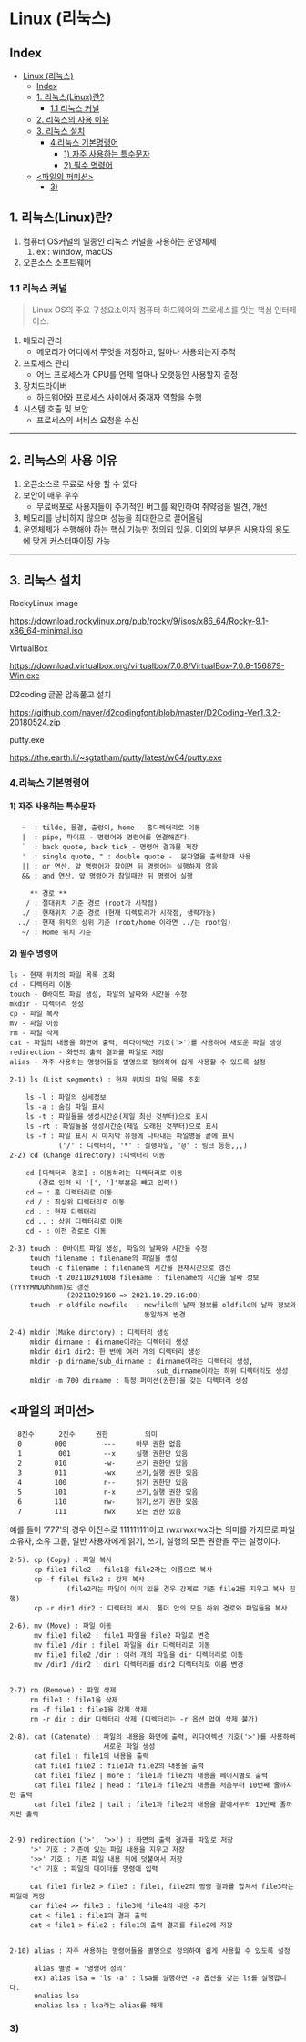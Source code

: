 # Linux (리눅스)

## Index
- [Linux (리눅스)](#linux-리눅스)
  - [Index](#index)
  - [1. 리눅스(Linux)란?](#1-리눅스linux란)
    - [1.1 리눅스 커널](#11-리눅스-커널)
  - [2. 리눅스의 사용 이유](#2-리눅스의-사용-이유)
  - [3. 리눅스 설치](#3-리눅스-설치)
    - [4.리눅스 기본명령어](#4리눅스-기본명령어)
      - [1) 자주 사용하는 특수문자](#1-자주-사용하는-특수문자)
      - [2) 필수 명령어](#2-필수-명령어)
  - [\<파일의 퍼미션\>](#파일의-퍼미션)
    - [3)](#3)


## 1. 리눅스(Linux)란?

1. 컴퓨터 OS커널의 일종인 리눅스 커널을 사용하는 운영체제
   1. ex : window, macOS
2. 오픈소스 소프트웨어

### 1.1 리눅스 커널

> Linux OS의 주요 구성요소이자 컴퓨터 하드웨어와 프로세스를 잇는 핵심 인터페이스.

1. 메모리 관리 
   - 메모리가 어디에서 무엇을 저장하고, 얼마나 사용되는지 추적
2. 프로세스 관리 
   - 어느 프로세스가 CPU를 언제 얼마나 오랫동안 사용할지 결정
3. 장치드라이버 
   - 하드웨어와 프로세스 사이에서 중재자 역할을 수행
4. 시스템 호출 및 보안 
   - 프로세스의 서비스 요청을 수신

---

## 2. 리눅스의 사용 이유

1. 오픈소스로 무료로 사용 할 수 있다.
2. 보안이 매우 우수
   - 무료배포로 사용자들이 주기적인 버그를 확인하여 취약점을 발견, 개선
3. 메모리를 낭비하지 않으며 성능을 최대한으로 끌어올림
4. 운영체제가 수행해야 하는 핵심 기능만 정의되 있음. 이외의 부분은 사용자의 용도에 맞게 커스터마이징 가능

---

## 3. 리눅스 설치
RockyLinux image

 https://download.rockylinux.org/pub/rocky/9/isos/x86_64/Rocky-9.1-x86_64-minimal.iso

VirtualBox

https://download.virtualbox.org/virtualbox/7.0.8/VirtualBox-7.0.8-156879-Win.exe

D2coding 글꼴 압축풀고 설치

https://github.com/naver/d2codingfont/blob/master/D2Coding-Ver1.3.2-20180524.zip

putty.exe

https://the.earth.li/~sgtatham/putty/latest/w64/putty.exe


   ### 4.리눅스 기본명령어
#### 1) 자주 사용하는 특수문자
       ~  : tilde, 물결, 출렁이, home - 홈디렉터리로 이동
       |  : pipe, 파이프 - 명령어와 명령어를 연결해준다.
       `  : back quote, back tick - 명령어 결과물 저장
       '  : single quote, " : double quote -  문자열을 출력할때 사용
       || : or 연산. 앞 명령어가 참이면 뒤 명령어는 실행하지 않음
       && : and 연산. 앞 명령어가 참일때만 뒤 명령어 실행

         ** 경로 **
        / : 절대위치 기준 경로 (root가 시작점)
       ./ : 현재위치 기준 경로 (현재 디렉토리가 시작점, 생략가능)
      ../ : 현재 위치의 상위 기준 (root/home 이라면 ../는 root임)
       ~/ : Home 위치 기준

#### 2) 필수 명령어
   
    ls - 현재 위치의 파일 목록 조회
    cd - 디렉터리 이동
    touch - 0바이트 파일 생성, 파일의 날짜와 시간을 수정
    mkdir - 디렉터리 생성
    cp - 파일 복사
    mv - 파일 이동
    rm - 파일 삭제
    cat - 파일의 내용을 화면에 출력, 리다이렉션 기호('>')를 사용하여 새로운 파일 생성
    redirection - 화면의 출력 결과를 파일로 저장
    alias - 자주 사용하는 명령어들을 별명으로 정의하여 쉽게 사용할 수 있도록 설정

    2-1) ls (List segments) : 현재 위치의 파일 목록 조회

        ls -l : 파일의 상세정보
        ls -a : 숨김 파일 표시
        ls -t : 파일들을 생성시간순(제일 최신 것부터)으로 표시
        ls -rt : 파일들을 생성시간순(제일 오래된 것부터)으로 표시
        ls -f : 파일 표시 시 마지막 유형에 나타내는 파일명을 끝에 표시
                ('/' : 디렉터리, '*' : 실행파일, '@' : 링크 등등,,,)
    2-2) cd (Change directory) :디렉터리 이동

        cd [디렉터리 경로] : 이동하려는 디렉터리로 이동 
           (경로 입력 시 '[', ']'부분은 빼고 입력!)
        cd ~ : 홈 디렉터리로 이동
        cd / : 최상위 디렉터리로 이동
        cd . : 현재 디렉터리 
        cd .. : 상위 디렉터리로 이동
        cd - : 이전 경로로 이동
    
    2-3) touch : 0바이트 파일 생성, 파일의 날짜와 시간을 수정
         touch filename : filename의 파일을 생성
         touch -c filename : filename의 시간을 현재시간으로 갱신
         touch -t 202110291608 filename : filename의 시간을 날짜 정보(YYYYMMDDhhmm)로 갱신
                  (20211029160 => 2021.10.29.16:08)
         touch -r oldfile newfile  : newfile의 날짜 정보를 oldfile의 날짜 정보와 
                                     동일하게 변경
   
    2-4) mkdir (Make dirctory) : 디렉터리 생성
         mkdir dirname : dirname이라는 디렉터리 생성
         mkdir dir1 dir2: 한 번에 여러 개의 디렉터리 생성
         mkdir -p dirname/sub_dirname : dirname이라는 디렉터리 생성,  
                                        sub_dirname이라는 하위 디렉터리도 생성
         mkdir -m 700 dirname : 특정 퍼미션(권한)을 갖는 디렉터리 생성
         
   ## <파일의 퍼미션>
      8진수	   2진수	   권한	      의미
      0	       000	       ---	   아무 권한 없음
      1         001	       --x	   실행 권한만 있음
      2	       010	       -w-	   쓰기 권한만 있음
      3	       011	       -wx	   쓰기,실행 권한 있음
      4	       100	       r--	   읽기 권한만 있음
      5	       101	       r-x	   쓰기,실행 권한 있음
      6	       110	       rw-	   읽기,쓰기 권한 있음
      7	       111	       rwx	   모든 권한 있음


예를 들어 '777'의 경우 이진수로 111111111이고 rwxrwxrwx라는 의미를 가지므로 파일 소유자, 소유 그룹, 일반 사용자에게 읽기, 쓰기, 실행의 모든 권한을 주는 설정이다.

    2-5). cp (Copy) : 파일 복사
          cp file1 file2 : file1을 file2라는 이름으로 복사
          cp -f file1 file2 : 강제 복사
                  (file2라는 파일이 이미 있을 경우 강제로 기존 file2를 지우고 복사 진행)
          cp -r dir1 dir2 : 디렉터리 복사. 폴더 안의 모든 하위 경로와 파일들을 복사
    
    2-6). mv (Move) : 파일 이동
          mv file1 file2 : file1 파일을 file2 파일로 변경
          mv file1 /dir : file1 파일을 dir 디렉터리로 이동
          mv file1 file2 /dir : 여러 개의 파일을 dir 디렉터리로 이동
          mv /dir1 /dir2 : dir1 디렉터리를 dir2 디렉터리로 이름 변경
 

    2-7) rm (Remove) : 파일 삭제
         rm file1 : file1을 삭제
         rm -f file1 : file1을 강제 삭제
         rm -r dir : dir 디렉터리 삭제 (디렉터리는 -r 옵션 없이 삭제 불가)
 
    2-8). cat (Catenate) : 파일의 내용을 화면에 출력, 리다이렉션 기호('>')를 사용하여
                           새로운 파일 생성
          cat file1 : file1의 내용을 출력
          cat file1 file2 : file1과 file2의 내용을 출력
          cat file1 file2 | more : file1과 file2의 내용을 페이지별로 출력
          cat file1 file2 | head : file1과 file2의 내용을 처음부터 10번째 줄까지만 출력
          cat file1 file2 | tail : file1과 file2의 내용을 끝에서부터 10번째 줄까지만 출력
 

    2-9) redirection ('>', '>>') : 화면의 출력 결과를 파일로 저장
         '>' 기호 : 기존에 있는 파일 내용을 지우고 저장
         '>>' 기호 : 기존 파일 내용 뒤에 덧붙여서 저장
         '<' 기호 : 파일의 데이터를 명령에 입력
         
         cat file1 firle2 > file3 : file1, file2의 명령 결과를 합쳐서 file3라는 파일에 저장
         car file4 >> file3 : file3에 file4의 내용 추가
         cat < file1 : file1의 결과 출력
         cat < file1 > file2 : file1의 출력 결과를 file2에 저장
 

    2-10) alias : 자주 사용하는 명령어들을 별명으로 정의하여 쉽게 사용할 수 있도록 설정
      
          alias 별명 = '명령어 정의'
          ex) alias lsa = 'ls -a' : lsa를 실행하면 -a 옵션을 갖는 ls를 실행합니다.
          unalias lsa
          unalias lsa : lsa라는 alias를 해제
### 3)